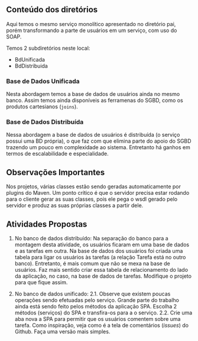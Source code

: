 ## Conteúdo dos diretórios

Aqui temos o mesmo serviço monolítico apresentado no diretório pai, porém transformando a parte
de usuários em um serviço, com uso do SOAP.

Temos 2 subdiretórios neste local:

- BdUnificada
- BdDistribuida

### Base de Dados Unificada

Nesta abordagem temos a base de dados de usuários ainda no mesmo banco. Assim temos ainda 
disponíveis as ferramenas do SGBD, como os produtos cartesianos (`joins`).

### Base de Dados Distribuída

Nessa abordagem a base de dados de usuários é distribuída (o serviço possui uma BD própria), 
o que faz com que elimina parte do apoio do SGBD trazendo um pouco em complexidade ao sistema.
Entretanto há ganhos em termos de escalabilidade e especialidade.

## Observações Importantes

Nos projetos, várias classes estão sendo geradas automaticamente por plugins do Maven. Um ponto
crítico é que o servidor precisa estar rodando para o cliente gerar as suas classes, pois ele
pega o wsdl gerado pelo servidor e produz as suas próprias classes a partir dele.

## Atividades Propostas

1. No banco de dados distribuído: Na separação do banco para a montagem desta atividade, os usuários
ficaram em uma base de dados e as tarefas em outra. Na base de dados dos usuários foi criada uma
tabela para ligar os usuários às tarefas (a relação Tarefa está no outro banco). Entretanto, é
mais comum que não se mexa na base de usuários. Faz mais sentido criar essa tabela de relacionamento
do lado da aplicação, no caso, na base de dados de tarefas. Modifique o projeto para que fique assim.

2. No banco de dados unificado:
    2.1. Observe que existem poucas operações sendo efetuadas pelo serviço. Grande parte do trabalho
    ainda está sendo feito pelos métodos da aplicação SPA. Escolha 2 métodos (serviços) do SPA e
    transfira-os para a o serviço.
    2.2. Crie uma aba nova a SPA para permitir que os usuários comentem
sobre uma tarefa. Como inspiração, veja como é a tela de comentários (_issues_) do Github. Faça uma versão
mais simples.


